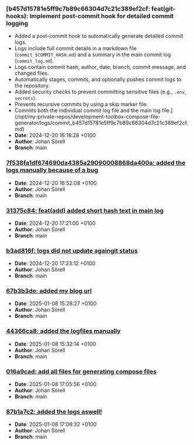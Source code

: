 ### [b457d15781e5ff9c7b89c66304d7c21c389ef2cf: feat(git-hooks): Implement post-commit hook for detailed commit logging

- Added a post-commit hook to automatically generate detailed commit logs.
- Logs include full commit details in a markdown file (`commit_$COMMIT_HASH.md`) and a summary in the main commit log (`commit_log.md`).
- Logs contain commit hash, author, date, branch, commit message, and changed files.
- Automatically stages, commits, and optionally pushes commit logs to the repository.
- Added security checks to prevent committing sensitive files (e.g., `.env`, `secrets`).
- Prevents recursive commits by using a skip marker file.
- Commits both the individual commit log file and the main log file.](/opt/my-private-repos/development-toolbox-compose-file-generator/logs/commit_b457d15781e5ff9c7b89c66304d7c21c389ef2cf.md)
- **Date**: 2024-12-20 16:18:28 +0100
- **Author**: Johan Sörell
- **Branch**: main

### [7f538fa1df674690da4385a29090008868da400a: added the logs manually because of a bug](/opt/my-private-repos/development-toolbox-compose-file-generator/logs/commit_7f538fa1df674690da4385a29090008868da400a.md)
- **Date**: 2024-12-20 16:52:08 +0100
- **Author**: Johan Sörell
- **Branch**: main

### [31375c84: feat(add) added short hash text in main log](/opt/my-private-repos/development-toolbox-compose-file-generator/logs/commit_31375c8412082a516e4266a9b27ade0f4435e614.md)
- **Date**: 2024-12-20 17:21:00 +0100
- **Author**: Johan Sörell
- **Branch**: main

### [b3ad816f: logs did not update againgit status](/opt/my-private-repos/development-toolbox-compose-file-generator/logs/commit_b3ad816fcebd35b9b73e744ac7ebf26acf24ce38.md)
- **Date**: 2024-12-20 17:23:12 +0100
- **Author**: Johan Sörell
- **Branch**: main

### [67b3b3de: added my blog url](/opt/my-private-repos/development-toolbox-compose-file-generator/logs/commit_67b3b3de1b1b8273dcc5506638ad1a4e7a79d7b0.md)
- **Date**: 2025-01-08 15:28:27 +0100
- **Author**: Johan Sörell
- **Branch**: main

### [44366ca8: added the logfiles manually](/opt/my-private-repos/development-toolbox-compose-file-generator/logs/commit_44366ca83f84d77d97a041163aca00ab3946ce27.md)
- **Date**: 2025-01-08 15:32:14 +0100
- **Author**: Johan Sörell
- **Branch**: main

### [016a9cad: add all files for generating compose files](/opt/my-private-repos/development-toolbox-compose-file-generator/logs/commit_016a9cad88f8bffcb39092734b232b94d658c2b7.md)
- **Date**: 2025-01-08 17:05:56 +0100
- **Author**: Johan Sörell
- **Branch**: main

### [87b1a7c2: added the logs aswell!](/opt/my-private-repos/development-toolbox-compose-file-generator/logs/commit_87b1a7c2fb19e826761f34cb4bef4eede84ea855.md)
- **Date**: 2025-01-08 17:06:32 +0100
- **Author**: Johan Sörell
- **Branch**: main

